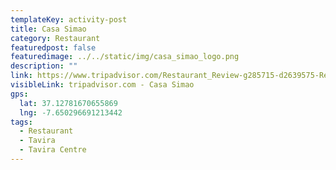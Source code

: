 ```yaml
---
templateKey: activity-post
title: Casa Simao
category: Restaurant 
featuredpost: false
featuredimage: ../../static/img/casa_simao_logo.png
description: ""
link: https://www.tripadvisor.com/Restaurant_Review-g285715-d2639575-Reviews-Casa_Simao-Tavira_Faro_District_Algarve.html
visibleLink: tripadvisor.com - Casa Simao
gps:
  lat: 37.12781670655869
  lng: -7.650296691213442
tags:
  - Restaurant
  - Tavira
  - Tavira Centre
---
```


